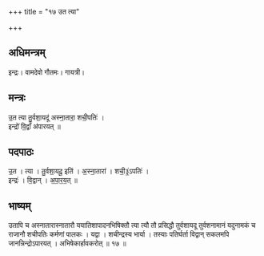 +++
title = "१७ उत त्या"

+++
## अधिमन्त्रम्
इन्द्रः। वामदेवो गौतमः। गायत्री।

## मन्त्रः
उ॒त त्या तु॒र्वशा॒यदू॑ अस्ना॒तारा॒ शची॒पतिः॑ ।  
इन्द्रो॑ वि॒द्वाँ अ॑पारयत् ॥

## पदपाठः
उ॒त । त्या । तु॒र्वशा॒यदू॒ इति॑ । अ॒स्ना॒तारा॑ । शची॒३॒॑ऽपतिः॑ ।  
इन्द्रः॑ । वि॒द्वान् । अ॒पा॒र॒य॒त् ॥

## भाष्यम्
उतापि च अस्नातारास्नातारौ ययातिशापादनभिषिक्तौ त्या त्यौ तौ प्रसिद्धौ तुर्वशायदू तुर्वशनामानं यदुनामकं च राजानौ शचीपतिः कर्मणां पालकः । यद्वा । शचीन्द्रस्य भार्या । तस्याः पतिर्घर्ता विद्वान् सकलमपि जानन्निन्द्रोऽपारयत् । अभिषेकार्हावकरोत् ॥ १७ ॥